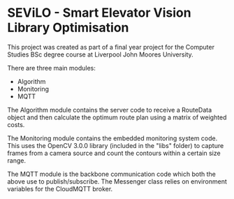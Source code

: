 # SEViLO - Smart Elevator Vision Library Optimisation
This project was created as part of a final year project for the Computer Studies BSc degree course at Liverpool John Moores University.

There are three main modules:
- Algorithm
- Monitoring
- MQTT

The Algorithm module contains the server code to receive a RouteData object and then calculate the optimum route plan using a matrix of weighted costs.

The Monitoring module contains the embedded monitoring system code. This uses the OpenCV 3.0.0 library (included in the "libs" folder) to capture frames from a camera source and count the contours within a certain size range.

The MQTT module is the backbone communication code which both the above use to publish/subscribe. The Messenger class relies on environment variables for the CloudMQTT broker.
